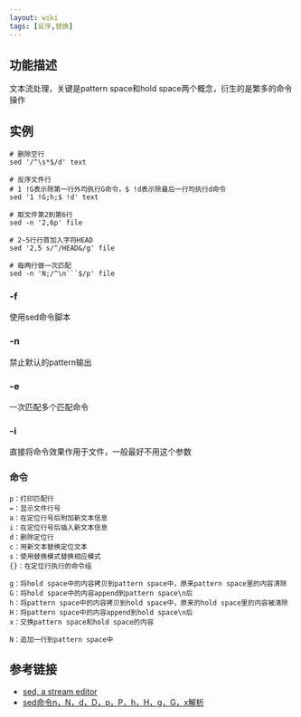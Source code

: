 ```yaml
---
layout: wiki
tags: [反序,替换]
---
```


## 功能描述

文本流处理，关键是pattern space和hold space两个概念，衍生的是繁多的命令操作

## 实例

```shell
# 删除空行
sed '/^\s*$/d' text

# 反序文件行
# 1 !G表示除第一行外均执行G命令，$ !d表示除最后一行均执行d命令
sed '1 !G;h;$ !d' text

# 取文件第2到第6行
sed -n '2,6p' file

# 2~5行行首加入字符HEAD
sed '2,5 s/^/HEAD&/g' file

# 每两行做一次匹配
sed -n 'N;/^\n```$/p' file
```

### -f

使用sed命令脚本

### -n

禁止默认的pattern输出

### -e

一次匹配多个匹配命令

### -i

直接将命令效果作用于文件，一般最好不用这个参数

### 命令

```
p：打印匹配行
=：显示文件行号
a：在定位行号后附加新文本信息
i：在定位行号后插入新文本信息
d：删除定位行
c：用新文本替换定位文本
s：使用替换模式替换相应模式
{}：在定位行执行的命令组

g：将hold space中的内容拷贝到pattern space中，原来pattern space里的内容清除
G：将hold space中的内容append到pattern space\n后
h：将pattern space中的内容拷贝到hold space中，原来的hold space里的内容被清除
H：将pattern space中的内容append到hold space\n后
x：交换pattern space和hold space的内容

N：追加一行到pattern space中
```


## 参考链接

* [sed, a stream editor](https://www.gnu.org/software/sed/manual/sed.html)
* [sed命令n，N，d，D，p，P，h，H，g，G，x解析](http://blog.csdn.net/xiexingshishu/article/details/50514132)
